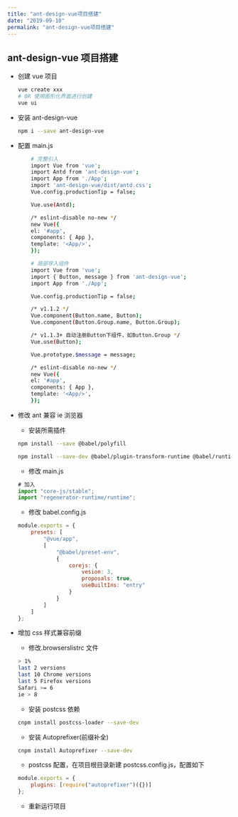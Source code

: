 ```yaml
---
title: "ant-design-vue项目搭建"
date: "2019-09-18"
permalink: "ant-design-vue项目搭建"
---
```


## ant-design-vue 项目搭建

-   创建 vue 项目

    ```sh
    vue create xxx
    # OR 使用图形化界面进行创建
    vue ui
    ```

-   安装 ant-design-vue
    ```sh
    npm i --save ant-design-vue
    ```
-   配置 main.js

    ```sh
        # 完整引入
        import Vue from 'vue';
        import Antd from 'ant-design-vue';
        import App from './App';
        import 'ant-design-vue/dist/antd.css';
        Vue.config.productionTip = false;

        Vue.use(Antd);

        /* eslint-disable no-new */
        new Vue({
        el: '#app',
        components: { App },
        template: '<App/>',
        });
    ```

    ```sh
        # 局部导入组件
        import Vue from 'vue';
        import { Button, message } from 'ant-design-vue';
        import App from './App';

        Vue.config.productionTip = false;

        /* v1.1.2 */
        Vue.component(Button.name, Button);
        Vue.component(Button.Group.name, Button.Group);

        /* v1.1.3+ 自动注册Button下组件，如Button.Group */
        Vue.use(Button);

        Vue.prototype.$message = message;

        /* eslint-disable no-new */
        new Vue({
        el: '#app',
        components: { App },
        template: '<App/>',
        });
    ```

-   修改 ant 兼容 ie 浏览器

    -   安装所需插件

    ```sh
    npm install --save @babel/polyfill
    ```

    ```sh
    npm install --save-dev @babel/plugin-transform-runtime @babel/runtime
    ```

    -   修改 main.js

    ```js
    # 加入
    import "core-js/stable";
    import "regenerator-runtime/runtime";
    ```

    -   修改 babel.config.js

    ```js
    module.exports = {
        presets: [
            "@vue/app",
            [
                "@babel/preset-env",
                {
                    corejs: {
                        vesion: 3,
                        proposals: true,
                        useBuiltIns: "entry"
                    }
                }
            ]
        ]
    };
    ```

-   增加 css 样式兼容前缀

    -   修改.browserslistrc 文件

    ```sh
    > 1%
    last 2 versions
    last 10 Chrome versions
    last 5 Firefox versions
    Safari >= 6
    ie > 8
    ```

    -   安装 postcss 依赖

    ```sh
    cnpm install postcss-loader --save-dev
    ```

    -   安装 Autoprefixer(前缀补全)

    ```sh
    cnpm install Autoprefixer --save-dev
    ```

    -   postcss 配置，在项目根目录新建 postcss.config.js，配置如下

    ```js
    module.exports = {
        plugins: [require("autoprefixer")({})]
    };
    ```

    -   重新运行项目
